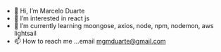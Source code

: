 - 👋 Hi, I’m Marcelo Duarte 
- 👀 I’m interested in react js
- 🌱 I’m currently learning moongose, axios, node, npm, nodemon, aws lightsail
- 📫 How to reach me ...email mgmduarte@gmail.com

<!---
mgmduarte/mgmduarte is a ✨ special ✨ repository because its `README.md` (this file) appears on your GitHub profile.
You can click the Preview link to take a look at your changes.
--->
